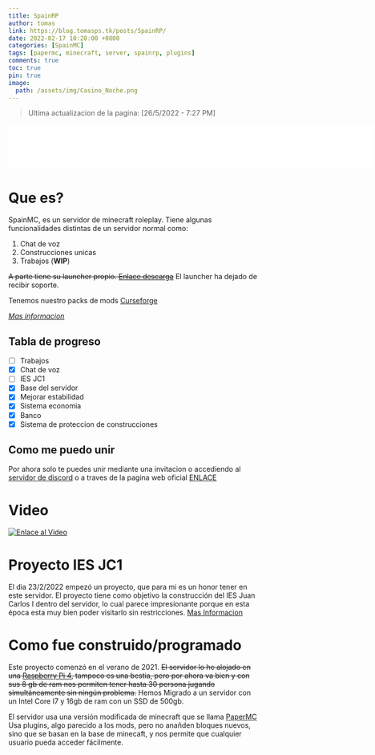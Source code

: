 ```yaml
---
title: SpainRP
author: tomas
link: https://blog.tomasps.tk/posts/SpainRP/
date: 2022-02-17 10:28:00 +0800
categories: [SpainMC]
tags: [papermc, minecraft, server, spainrp, plugins]
comments: true
toc: true
pin: true
image:
  path: /assets/img/Casino_Noche.png
---
```

> Ultima actualizacion de la pagina: [26/5/2022 - 7:27 PM]

<iframe data-aa='2161249' src='//ad.a-ads.com/2161249?size=728x90' style='width:728px; height:90px; border:0px; padding:0; overflow:hidden; background-color: transparent;'></iframe>


# Que es?

SpainMC, es un servidor de minecraft roleplay.
Tiene algunas funcionalidades distintas de un servidor normal como:
1. Chat de voz
2. Construcciones unicas
3. Trabajos (**WIP**)

~~A parte tiene su launcher propio. [Enlace descarga](https://github.com/SpainRPServer/launcher/releases/latest)~~
El launcher ha dejado de recibir soporte.

Tenemos nuestro packs de mods [Curseforge](https://www.curseforge.com/minecraft/modpacks/spainrp)

[*Mas informacion*](https://spainrp.ga)

## Tabla de progreso

- [ ] Trabajos
- [x] Chat de voz
- [ ] IES JC1
- [x] Base del servidor
- [x] Mejorar estabilidad
- [x] Sistema economia
- [x] Banco
- [x] Sistema de proteccion de construcciones
## Como me puedo unir

Por ahora solo te puedes unir mediante una invitacion o accediendo al [servidor de discord](https://discord.gg/HkVrdcsM4s) o a traves de la pagina web oficial [ENLACE](https://spainrp.ga)

# Video

[![Enlace al Video](https://img.youtube.com/vi/UqOT1DzcRMo/maxresdefault.jpg)](https://youtu.be/UqOT1DzcRMo)


# Proyecto IES JC1

El dia 23/2/2022 empezó un proyecto, que para mi es un honor tener en este servidor.
El proyecto tiene como objetivo la construcción del IES Juan Carlos I dentro del servidor, lo cual parece impresionante porque en esta época esta muy bien poder visitarlo sin restricciones.
[Mas Informacion](https://wiki.spainrp.ga/Proyecto%20IES%20JC1/)

# Como fue construido/programado

Este proyecto comenzó en el verano de 2021.
~~El servidor lo he alojado en una [Raspberry Pi 4](https://www.raspberrypi.com/products/raspberry-pi-4-model-b/), tampoco es una bestia, pero por ahora va bien y con sus 8 gb de ram nos permiten tener hasta 30 persona jugando simultáneamente sin ningún problema.~~
Hemos Migrado a un servidor con un Intel Core I7 y 16gb de ram con un SSD de 500gb.


El servidor usa una versión modificada de minecraft que se llama [PaperMC](https://papermc.io/)
Usa plugins, algo parecido a los mods, pero no anañden bloques nuevos, sino que se basan en la base de minecaft, y nos permite que cualquier usuario pueda acceder fácilmente.
